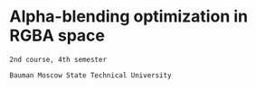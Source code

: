 # Alpha-blending optimization in RGBA space
    2nd course, 4th semester

    Bauman Moscow State Technical University
